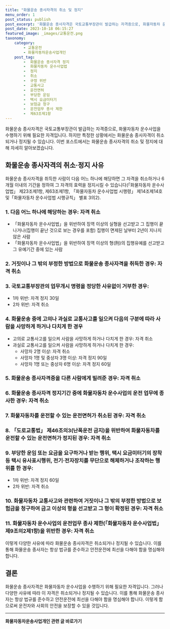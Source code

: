 ```yaml
---
title: "화물운송 종사자격의 취소 및 정지"
menu_order: 1
post_status: publish
post_excerpt: '화물운송 종사자격은 국토교통부장관이 발급하는 자격증으로, 화물자동차 운수사업을 수행하기 위해 필요한 자격입니다. 하지만 특정한 상황에서는 화물운송 종사자격이 취소되거나 정지될 수 있습니다. 이번 포스트에서는 화물운송 종사자격의 취소 및 정지에 대해 자세히 알아보겠습니다.'
post_date: 2023-10-18 06:15:27
featured_image: _images/교통운전.png
taxonomy:
    category:
        - 교통운전
        - 화물자동차운송사업개인
    post_tag:
        -  화물운송 종사자격 정지
        -  화물자동차 운수사업법
        -  정지
        -  취소
        -  규정 위반
        -  교통사고
        -  운전면허
        -  부당한 운임
        -  택시 요금미터기
        -  보험금 청구
        -  운전업무 종사 제한
        -  제63조제1항
---
```



화물운송 종사자격은 국토교통부장관이 발급하는 자격증으로, 화물자동차 운수사업을 수행하기 위해 필요한 자격입니다. 하지만 특정한 상황에서는 화물운송 종사자격이 취소되거나 정지될 수 있습니다. 이번 포스트에서는 화물운송 종사자격의 취소 및 정지에 대해 자세히 알아보겠습니다.

## 화물운송 종사자격의 취소·정지 사유

화물운송 종사자격을 취득한 사람이 다음 어느 하나에 해당하면 그 자격을 취소하거나 6개월 이내의 기간을 정하여 그 자격의 효력을 정지시킬 수 있습니다(「화물자동차 운수사업법」 제23조제1항, 제63조제1항, 「화물자동차 운수사업법 시행령」 제14조제14호 및「화물자동차 운수사업법 시행규칙」 별표 3의2).

### 1. 다음 어느 하나에 해당하는 경우: 자격 취소
- 「화물자동차 운수사업법」을 위반하여 징역 이상의 실형을 선고받고 그 집행이 끝나거나(집행이 끝난 것으로 보는 경우를 포함) 집행이 면제된 날부터 2년이 지나지 않은 사람
- 「화물자동차 운수사업법」을 위반하여 징역 이상의 형(刑)의 집행유예를 선고받고 그 유예기간 중에 있는 사람

### 2. 거짓이나 그 밖의 부정한 방법으로 화물운송 종사자격을 취득한 경우: 자격 취소

### 3. 국토교통부장관의 업무개시 명령을 정당한 사유없이 거부한 경우: 
- 1차 위반: 자격 정지 30일
- 2차 위반: 자격 취소

### 4. 화물운송 중에 고의나 과실로 교통사고를 일으켜 다음의 구분에 따라 사람을 사망하게 하거나 다치게 한 경우
- 고의로 교통사고를 일으켜 사람을 사망하게 하거나 다치게 한 경우: 자격 취소
- 과실로 교통사고를 일으켜 사람을 사망하게 하거나 다치게 한 경우:
  - 사망자 2명 이상: 자격 취소
  - 사망자 1명 및 중상자 3명 이상: 자격 정지 90일
  - 사망자 1명 또는 중상자 6명 이상: 자격 정지 60일

### 5. 화물운송 종사자격증을 다른 사람에게 빌려준 경우: 자격 취소

### 6. 화물운송 종사자격 정지기간 중에 화물자동차 운수사업의 운전 업무에 종사한 경우: 자격 취소

### 7. 화물자동차를 운전할 수 있는 운전면허가 취소된 경우: 자격 취소

### 8. 「도로교통법」 제46조의3(난폭운전 금지)을 위반하여 화물자동차를 운전할 수 있는 운전면허가 정지된 경우: 자격 취소

### 9. 부당한 운임 또는 요금을 요구하거나 받는 행위, 택시 요금미터기의 장착 등 택시 유사표시행위, 전기·전자장치를 무단으로 해체하거나 조작하는 행위를 한 경우: 
- 1차 위반: 자격 정지 60일
- 2차 위반: 자격 취소

### 10. 화물자동차 교통사고와 관련하여 거짓이나 그 밖의 부정한 방법으로 보험금을 청구하여 금고 이상의 형을 선고받고 그 형이 확정된 경우: 자격 취소

### 11. 화물자동차 운수사업의 운전업무 종사 제한(「화물자동차 운수사업법」 제9조의2제1항)을 위반한 경우: 자격 취소

이렇게 다양한 사유에 따라 화물운송 종사자격은 취소되거나 정지될 수 있습니다. 이를 통해 화물운송 종사자는 항상 법규를 준수하고 안전운전에 최선을 다해야 함을 명심해야 합니다.

## 결론

화물운송 종사자격은 화물자동차 운수사업을 수행하기 위해 필요한 자격입니다. 그러나 다양한 사유에 따라 이 자격은 취소되거나 정지될 수 있습니다. 이를 통해 화물운송 종사자는 항상 법규를 준수하고 안전운전에 최선을 다해야 함을 명심해야 합니다. 이렇게 함으로써 운전자와 사회의 안전을 보장할 수 있을 것입니다.

<!-- wp:separator -->
<hr class="wp-block-separator has-alpha-channel-opacity"/>
<!-- /wp:separator -->

<!-- wp:group {"backgroundColor":"base","layout":{"type":"constrained"}} -->
<div class="wp-block-group has-base-background-color has-background"><!-- wp:paragraph {"align":"center","fontSize":"medium"} -->
<p class="has-text-align-center has-large-font-size"><strong>화물자동차운송사업개인 관련 글 바로가기</strong></p>
<!-- /wp:paragraph -->


<!-- wp:latest-posts
{"categories":[{"id":2053,"count":19,"description":"","link":"https://uknowlaw.com/category/%ed%99%94%eb%ac%bc%ec%9e%90%eb%8f%99%ec%b0%a8%ec%9a%b4%ec%86%a1%ec%82%ac%ec%97%85%ea%b0%9c%ec%9d%b8/","name":"화물자동차운송사업개인","slug":"화물자동차운송사업개인","taxonomy":"category","parent":0,"meta":[],"_links":{"self":[{"href":"https://uknowlaw.com/wp-json/wp/v2/categories/2053"}],"collection":[{"href":"https://uknowlaw.com/wp-json/wp/v2/categories"}],"about":[{"href":"https://uknowlaw.com/wp-json/wp/v2/taxonomies/category"}],"wp:post_type":[{"href":"https://uknowlaw.com/wp-json/wp/v2/posts?categories=2053"}],"curies":[{"name":"wp","href":"https://api.w.org/{rel}","templated":true}]}}],"postsToShow":100,"excerptLength":28,"postLayout":"grid","columns":2,"featuredImageAlign":"left","featuredImageSizeSlug":"large","fontSize":18px} /--></div>
<!-- /wp:group -->
